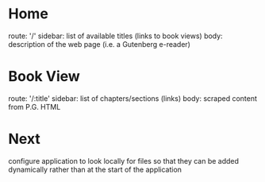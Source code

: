 # Home
route: '/'
sidebar: list of available titles (links to book views)
body: description of the web page (i.e. a Gutenberg e-reader)

# Book View
route: '/:title'
sidebar: list of chapters/sections (links)
body: scraped content from P.G. HTML

# Next
configure application to look locally for files so that they 
can be added dynamically rather than at the start of the application

